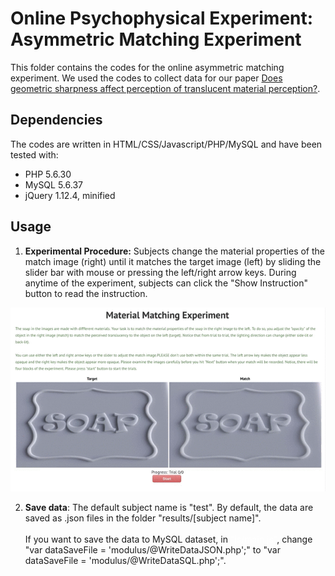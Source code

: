 # Online Psychophysical Experiment: Asymmetric Matching Experiment
This folder contains the codes for the online asymmetric matching experiment. We used the codes to collect data for our paper [Does geometric sharpness affect perception of translucent material perception?](https://scholar.google.com/scholar?cluster=14656285582704001098&hl=en&oi=scholarr).

## Dependencies
The codes are written in HTML/CSS/Javascript/PHP/MySQL and have been tested with:
* PHP 5.6.30 
* MySQL 5.6.37
* jQuery 1.12.4, minified


## Usage
1. **Experimental Procedure:** Subjects change the material properties of the match image (right) until it matches the target image (left) by sliding the slider bar with mouse or pressing the left/right arrow keys. During anytime of the experiment, subjects can click the "Show Instruction" button to read the instruction. 

<div class="image12">
<!--     <p align="center"> Experimental Interface </strong></p> -->
    <p align="center"><img src="img/demo.gif"></p>
</div>

2. **Save data**: The default subject name is "test". By default, the data are saved as .json files in the folder "results/[subject name]". <br/><br/>If you want to save the data to MySQL dataset, in <span style='color: #fff'>"js/main.js"</span>, change "var dataSaveFile = 'modulus/@WriteDataJSON.php';" to "var dataSaveFile = 'modulus/@WriteDataSQL.php';".
